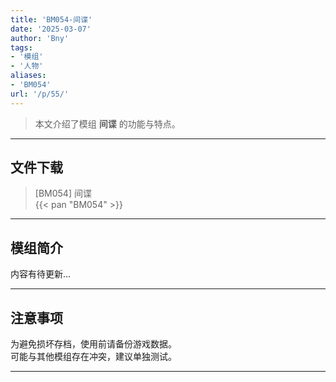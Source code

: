 ```yaml
---
title: 'BM054-间谍'
date: '2025-03-07'
author: 'Bny'
tags:
- '模组'
- '人物'
aliases:
- 'BM054'
url: '/p/55/'
---
```


> 本文介绍了模组 **间谍** 的功能与特点。

---

## 文件下载

> [BM054] 间谍  
{{< pan "BM054" >}}  

---

## 模组简介

>  
内容有待更新...  

---

## 注意事项

>  
为避免损坏存档，使用前请备份游戏数据。  
可能与其他模组存在冲突，建议单独测试。  

---

